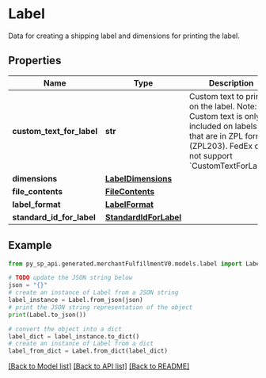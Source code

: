 # Label

Data for creating a shipping label and dimensions for printing the label.

## Properties

Name | Type | Description | Notes
------------ | ------------- | ------------- | -------------
**custom_text_for_label** | **str** | Custom text to print on the label. Note: Custom text is only included on labels that are in ZPL format (ZPL203). FedEx does not support &#x60;CustomTextForLabel&#x60;. | [optional] 
**dimensions** | [**LabelDimensions**](LabelDimensions.md) |  | 
**file_contents** | [**FileContents**](FileContents.md) |  | 
**label_format** | [**LabelFormat**](LabelFormat.md) |  | [optional] 
**standard_id_for_label** | [**StandardIdForLabel**](StandardIdForLabel.md) |  | [optional] 

## Example

```python
from py_sp_api.generated.merchantFulfillmentV0.models.label import Label

# TODO update the JSON string below
json = "{}"
# create an instance of Label from a JSON string
label_instance = Label.from_json(json)
# print the JSON string representation of the object
print(Label.to_json())

# convert the object into a dict
label_dict = label_instance.to_dict()
# create an instance of Label from a dict
label_from_dict = Label.from_dict(label_dict)
```
[[Back to Model list]](../README.md#documentation-for-models) [[Back to API list]](../README.md#documentation-for-api-endpoints) [[Back to README]](../README.md)


